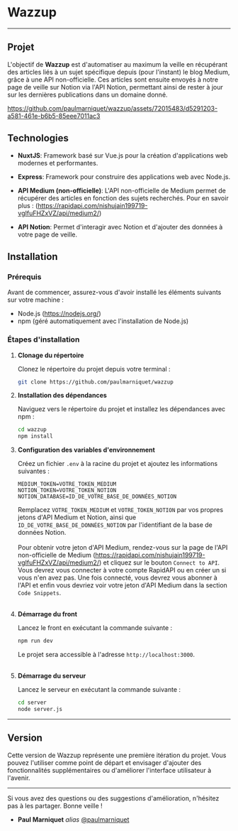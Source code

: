 # Wazzup

---

## Projet

L'objectif de **Wazzup** est d'automatiser au maximum la veille en récupérant des articles liés à un sujet spécifique depuis (pour l'instant) le blog Medium, grâce à une API non-officielle. Ces articles sont ensuite envoyés à notre page de veille sur Notion via l'API Notion, permettant ainsi de rester à jour sur les dernières publications dans un domaine donné.


https://github.com/paulmarniquet/wazzup/assets/72015483/d5291203-a581-461e-b6b5-85eee7011ac3


## Technologies

- **NuxtJS**: Framework basé sur Vue.js pour la création d'applications web modernes et performantes.

- **Express**: Framework pour construire des applications web avec Node.js.

- **API Medium (non-officielle)**: L'API non-officielle de Medium permet de récupérer des articles en fonction des sujets recherchés. 
Pour en savoir plus : (https://rapidapi.com/nishujain199719-vgIfuFHZxVZ/api/medium2/)

- **API Notion**: Permet d'interagir avec Notion et d'ajouter des données à votre page de veille.

## Installation

### Prérequis

Avant de commencer, assurez-vous d'avoir installé les éléments suivants sur votre machine :

- Node.js (https://nodejs.org/)
- npm (géré automatiquement avec l'installation de Node.js)

### Étapes d'installation

1. **Clonage du répertoire**

   Clonez le répertoire du projet depuis votre terminal :

   ```bash
   git clone https://github.com/paulmarniquet/wazzup
   ```

2. **Installation des dépendances**

   Naviguez vers le répertoire du projet et installez les dépendances avec npm :

   ```bash
   cd wazzup
   npm install
   ```

3. **Configuration des variables d'environnement**

   Créez un fichier `.env` à la racine du projet et ajoutez les informations suivantes :

   ```
   MEDIUM_TOKEN=VOTRE_TOKEN_MEDIUM
   NOTION_TOKEN=VOTRE_TOKEN_NOTION
   NOTION_DATABASE=ID_DE_VOTRE_BASE_DE_DONNÉES_NOTION
   ```

   Remplacez `VOTRE_TOKEN_MEDIUM` et `VOTRE_TOKEN_NOTION` par vos propres jetons d'API Medium et Notion, ainsi que `ID_DE_VOTRE_BASE_DE_DONNÉES_NOTION` par l'identifiant de la base de données Notion.
<br><br>
   Pour obtenir votre jeton d'API Medium, rendez-vous sur la page de l'API non-officielle de Medium (https://rapidapi.com/nishujain199719-vgIfuFHZxVZ/api/medium2/) et cliquez sur le bouton `Connect to API`. Vous devrez vous connecter à votre compte RapidAPI ou en créer un si vous n'en avez pas. Une fois connecté, vous devrez vous abonner à l'API et enfin vous devriez voir votre jeton d'API Medium dans la section `Code Snippets`.
<br><br>
4. **Démarrage du front**

   Lancez le front en exécutant la commande suivante :

   ```bash
   npm run dev
   ```

   Le projet sera accessible à l'adresse `http://localhost:3000`.
<br><br>
5. **Démarrage du serveur**

    Lancez le serveur en exécutant la commande suivante :
    
    ```bash
    cd server
   node server.js
    ```

---

## Version

Cette version de Wazzup représente une première itération du projet. Vous pouvez l'utiliser comme point de départ et envisager d'ajouter des fonctionnalités supplémentaires ou d'améliorer l'interface utilisateur à l'avenir.

---

Si vous avez des questions ou des suggestions d'amélioration, n'hésitez pas à les partager. Bonne veille !

* **Paul Marniquet** _alias_ [@paulmarniquet](https://github.com/paulmarniquet)
